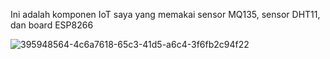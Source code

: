 Ini adalah komponen IoT saya yang memakai sensor MQ135, sensor DHT11, dan board ESP8266

![395948564-4c6a7618-65c3-41d5-a6c4-3f6fb2c94f22](https://github.com/user-attachments/assets/f573c04a-2927-4369-acd7-df3aa948cb9c)

